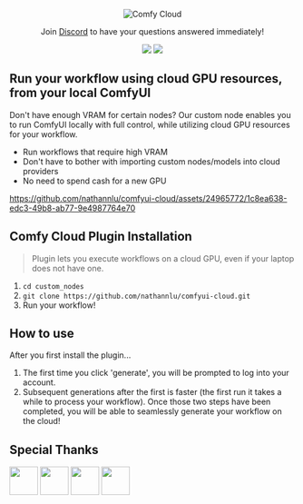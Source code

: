 <p align="center">
  <img alt="Comfy Cloud" src="https://github.com/nathannlu/comfyui-cloud/assets/24965772/9181ff0a-1d27-41f3-93e7-b309ed9d533c" />
</p>
<p align="center">
  Join <a href="https://discord.gg/2PTNx3VCYa" target="_blank">Discord</a> to have your questions answered immediately!
</p>
<p align="center">
  <img src="https://img.shields.io/badge/stability-beta-blue" />
  <img src="https://img.shields.io/badge/GPU-Nvidia_A10G_24GB_VRAM-green" />
</p>

## Run your workflow using cloud GPU resources, from your local ComfyUI
Don't have enough VRAM for certain nodes? Our custom node enables you to run ComfyUI locally with full control, while utilizing cloud GPU resources for your workflow. 

- Run workflows that require high VRAM
- Don't have to bother with importing custom nodes/models into cloud providers
- No need to spend cash for a new GPU


https://github.com/nathannlu/comfyui-cloud/assets/24965772/1c8ea638-edc3-49b8-ab77-9e4987764e70


## Comfy Cloud Plugin Installation

> Plugin lets you execute workflows on a cloud GPU, even if your laptop does not have one.

1. `cd custom_nodes`
2. `git clone https://github.com/nathannlu/comfyui-cloud.git`
3. Run your workflow!

## How to use 
After you first install the plugin...
1. The first time you click 'generate', you will be prompted to log into your account.
2. Subsequent generations after the first is faster (the first run it takes a while to process your workflow).
Once those two steps have been completed, you will be able to seamlessly generate your workflow on the cloud!

## Special Thanks
<a href="https://github.com/NVIDIA"><img src="https://avatars.githubusercontent.com/u/1728152?v=4" width="50" height="50" alt=""/></a>
<a href="https://github.com/modal-labs"><img src="https://avatars.githubusercontent.com/u/88658467?v=4" width="50" height="50" alt=""/></a>
<a href="https://github.com/comfyanonymous/ComfyUI"><img src="https://avatars.githubusercontent.com/u/121283862?v=4" width="50" height="50" alt=""/></a>
<a href="https://github.com/BennyKok"><img src="https://avatars.githubusercontent.com/u/18395202?v=4" width="50" height="50" alt=""/></a>
